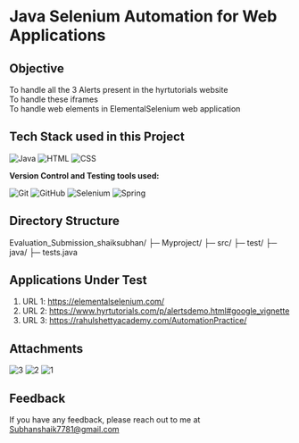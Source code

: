 # Java Selenium Automation for Web Applications

## Objective

To handle all the 3 Alerts present in the hyrtutorials website
<br>
To handle these iframes 
<br>
To handle web elements in ElementalSelenium web application
<br>
## Tech Stack used in this Project

<img alt="Java" src="https://img.shields.io/badge/Java-F7DF1E?logo=java&logoColor=white&style=flat" />
<img alt="HTML" src="https://img.shields.io/badge/HTML-E34F26?logo=html5&logoColor=white&style=flat" />
<img alt="CSS" src="https://img.shields.io/badge/CSS-1572B6?logo=css3&logoColor=white&style=flat" />

**Version Control and Testing tools used:**

<img alt="Git" src="https://img.shields.io/badge/Git-F05032?logo=git&logoColor=white&style=flat" />
<img alt="GitHub" src="https://img.shields.io/badge/GitHub-181717?logo=github&logoColor=white&style=flat" />
<img alt="Selenium" src="https://img.shields.io/badge/Selenium-17202C?logo=selenium&logoColor=white&style=flat" />
<img alt="Spring" src="https://img.shields.io/badge/Spring-007ACC?logo=spring&logoColor=white&style=flat" />

## Directory Structure
Evaluation_Submission_shaiksubhan/
├─ Myproject/
├─ src/
├─ test/
├─ java/
├─ tests.java

## Applications Under Test 

1.  URL 1: https://elementalselenium.com/
2.  URL 2: https://www.hyrtutorials.com/p/alertsdemo.html#google_vignette
3.  URL 3: https://rahulshettyacademy.com/AutomationPractice/


## Attachments
![3](https://github.com/Shaik-Subhan-Vali/Evaluation_Submission_shaiksubhan/assets/170219220/34332871-12be-4d56-b6cd-41ff297d7701)
![2](https://github.com/Shaik-Subhan-Vali/Evaluation_Submission_shaiksubhan/assets/170219220/f77fa14e-2f74-4beb-8044-a4c50d81ab24)
![1](https://github.com/Shaik-Subhan-Vali/Evaluation_Submission_shaiksubhan/assets/170219220/a10cb6eb-a617-41bb-8e56-bae8220b0cd7)


## Feedback

If you have any feedback, please reach out to me at Subhanshaik7781@gmail.com








